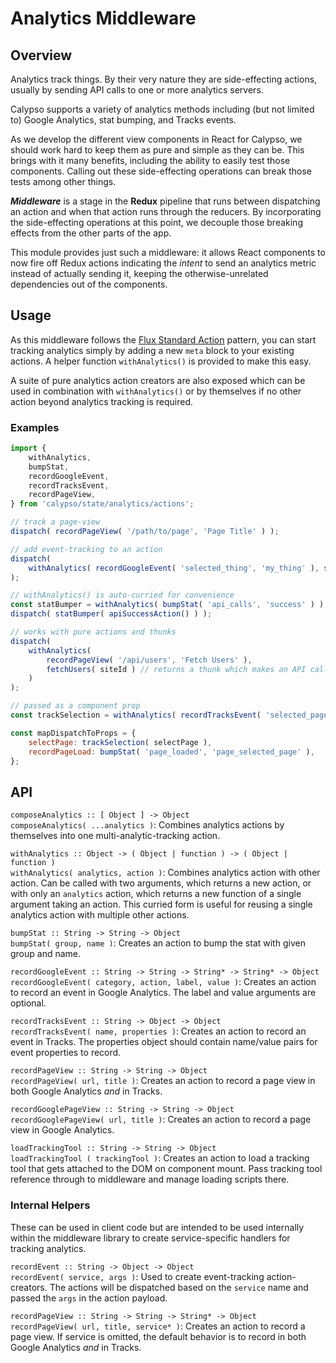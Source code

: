# Analytics Middleware

## Overview

Analytics track things. By their very nature they are side-effecting actions, usually by sending API calls to one or more analytics servers.

Calypso supports a variety of analytics methods including (but not limited to) Google Analytics, stat bumping, and Tracks events.

As we develop the different view components in React for Calypso, we should work hard to keep them as pure and simple as they can be. This brings with it many benefits, including the ability to easily test those components. Calling out these side-effecting operations can break those tests among other things.

_**Middleware**_ is a stage in the **Redux** pipeline that runs between dispatching an action and when that action runs through the reducers. By incorporating the side-effecting operations at this point, we decouple those breaking effects from the other parts of the app.

This module provides just such a middleware: it allows React components to now fire off Redux actions indicating the _intent_ to send an analytics metric instead of actually sending it, keeping the otherwise-unrelated dependencies out of the components.

## Usage

As this middleware follows the [Flux Standard Action](https://github.com/acdlite/flux-standard-action) pattern, you can start tracking analytics simply by adding a new `meta` block to your existing actions. A helper function `withAnalytics()` is provided to make this easy.

A suite of pure analytics action creators are also exposed which can be used in combination with `withAnalytics()` or by themselves if no other action beyond analytics tracking is required.

### Examples

```js
import {
	withAnalytics,
	bumpStat,
	recordGoogleEvent,
	recordTracksEvent,
	recordPageView,
} from 'calypso/state/analytics/actions';

// track a page-view
dispatch( recordPageView( '/path/to/page', 'Page Title' ) );

// add event-tracking to an action
dispatch(
	withAnalytics( recordGoogleEvent( 'selected_thing', 'my_thing' ), selectThing( myThing ) )
);

// withAnalytics() is auto-curried for convenience
const statBumper = withAnalytics( bumpStat( 'api_calls', 'success' ) );
dispatch( statBumper( apiSuccessAction() ) );

// works with pure actions and thunks
dispatch(
	withAnalytics(
		recordPageView( '/api/users', 'Fetch Users' ),
		fetchUsers( siteId ) // returns a thunk which makes an API call
	)
);

// passed as a component prop
const trackSelection = withAnalytics( recordTracksEvent( 'selected_page', { page: 'somePage' } ) );

const mapDispatchToProps = {
	selectPage: trackSelection( selectPage ),
	recordPageLoad: bumpStat( 'page_loaded', 'page_selected_page' ),
};
```

## API

`composeAnalytics :: [ Object ] -> Object`<br />
`composeAnalytics( ...analytics )`: Combines analytics actions by themselves into one multi-analytic-tracking action.

`withAnalytics :: Object -> ( Object | function ) -> ( Object | function )`<br />
`withAnalytics( analytics, action )`: Combines analytics action with other action. Can be called with two arguments, which returns a new action, or with only an `analytics` action, which returns a new function of a single argument taking an action. This curried form is useful for reusing a single analytics action with multiple other actions.

`bumpStat :: String -> String -> Object`<br />
`bumpStat( group, name )`: Creates an action to bump the stat with given group and name.

`recordGoogleEvent :: String -> String -> String* -> String* -> Object`<br />
`recordGoogleEvent( category, action, label, value )`: Creates an action to record an event in Google Analytics. The label and value arguments are optional.

`recordTracksEvent :: String -> Object -> Object`<br />
`recordTracksEvent( name, properties )`: Creates an action to record an event in Tracks. The properties object should contain name/value pairs for event properties to record.

`recordPageView :: String -> String -> Object`<br />
`recordPageView( url, title )`: Creates an action to record a page view in both Google Analytics _and_ in Tracks.

`recordGooglePageView :: String -> String -> Object`<br />
`recordGooglePageView( url, title )`: Creates an action to record a page view in Google Analytics.

`loadTrackingTool :: String -> String -> Object`<br />
`loadTrackingTool ( trackingTool )`: Creates an action to load a tracking tool that gets attached to the DOM on component mount. Pass tracking tool reference through to middleware and manage loading scripts there.

### Internal Helpers

These can be used in client code but are intended to be used internally within the middleware library to create service-specific handlers for tracking analytics.

`recordEvent :: String -> Object -> Object`<br />
`recordEvent( service, args )`: Used to create event-tracking action-creators. The actions will be dispatched based on the `service` name and passed the `args` in the action payload.

`recordPageView :: String -> String -> String* -> Object`<br />
`recordPageView( url, title, service* )`: Creates an action to record a page view. If service is omitted, the default behavior is to record in both Google Analytics _and_ in Tracks.
